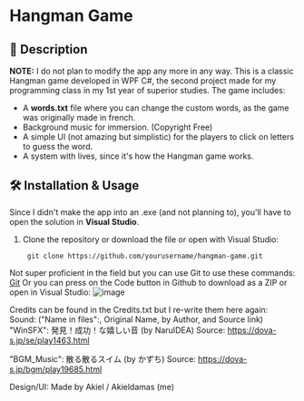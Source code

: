 # Hangman Game
## 📝 Description
**NOTE:** I do not plan to modify the app any more in any way.
This is a classic Hangman game developed in WPF C#, the second project made for my programming class in my 1st year of superior studies. The game includes:
* A **words.txt** file where you can change the custom words, as the game was originally made in french.
* Background music for immersion. (Copyright Free)
* A simple UI (not amazing but simplistic) for the players to click on letters to guess the word.
* A system with lives, since it's how the Hangman game works.

## 🛠️ Installation & Usage
Since I didn't make the app into an .exe (and not planning to), you'll have to open the solution in **Visual Studio**.
1. Clone the repository or download the file or open with Visual Studio:
   ```
    git clone https://github.com/yourusername/hangman-game.git
   ```
Not super proficient in the field but you can use Git to use these commands: [Git](https://git-scm.com/)
Or you can press on the Code button in Github to download as a ZIP or open in Visual Studio:
![image](https://github.com/user-attachments/assets/b15cf24b-12e1-4cd0-b534-8dc753caab88)

Credits can be found in the Credits.txt but I re-write them here again:
Sound: ("Name in files":, Original Name, by Author, and Source link)
"WinSFX": 発見！成功！な嬉しい音 (by NaruIDEA)
Source: https://dova-s.jp/se/play1463.html

"BGM_Music": 散る散るスイム (by かずち)
Source: https://dova-s.jp/bgm/play19685.html

Design/UI: Made by Akiel / Akieldamas (me)
